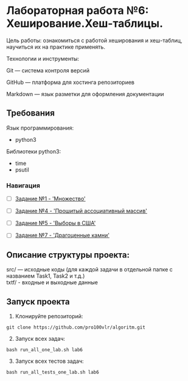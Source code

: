 # Лабораторная работа №6: Хеширование.Хеш-таблицы.

Цель работы: ознакомиться с работой хеширования и хеш-таблиц, научиться их на практике применять.

Технологии и инструменты:

Git — система контроля версий

GitHub — платформа для хостинга репозиториев

Markdown — язык разметки для оформления документации

## Требования      

Язык программирования:  
- python3  

Библиотеки python3:  

- time  
- psutil 

### Навигация

- [ ] [Задание №1 - 'Множество'](task1/src/task1.py)
- [ ] [Задание №4 - 'Прошитый ассоциативный массив'](task4/src/task4.py)
- [ ] [Задание №5 - 'Выборы в США'](task5/src/task5.py)
- [ ] [Задание №7 - 'Драгоценные камни'](task7/src/task7.py)


## Описание структуры проекта:

src/ — исходные коды (для каждой задачи в отдельной папке с названием Task1, Task2 и т.д.)       
txtf/ - входные и выходные данные

## Запуск проекта 

1. Клонируйте репозиторий:
  
`git clone https://github.com/pro100vlr/algoritm.git`  

2. Запуск всех задач:
   
`bash run_all_one_lab.sh lab6`

3. Запуск всех тестов задач:
   
`bash run_all_tests_one_lab.sh lab6` 
